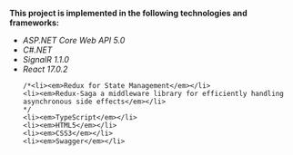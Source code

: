 <p>
	<b>
		This project is implemented in the following technologies and frameworks:
    </b>
</p>
<ul>
	<li><em>ASP.NET Core Web API 5.0</em></li>
	<li><em>C#.NET</em></li>
	<li><em>SignalR 1.1.0</em></li>
	<li><em>React 17.0.2</em></li>
	
	/*<li><em>Redux for State Management</em></li>
	<li><em>Redux-Saga a middleware library for efficiently handling asynchronous side effects</em></li>
	*/
	<li><em>TypeScript</em></li>
	<li><em>HTML5</em></li>
	<li><em>CSS3</em></li>
	<li><em>Swagger</em></li>	
</ul>